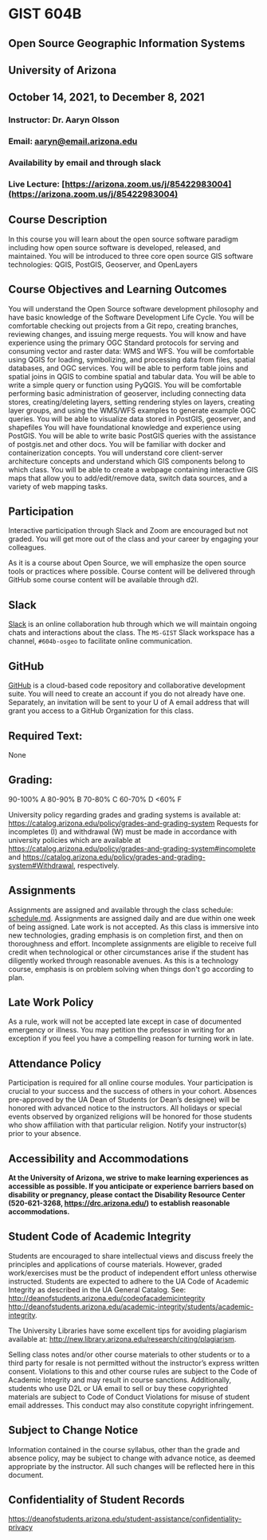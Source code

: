 # GIST 604B 
## Open Source Geographic Information Systems
## University of Arizona
## October 14, 2021, to December 8, 2021

### Instructor: Dr. Aaryn Olsson 
### Email: aaryn@email.arizona.edu
### Availability by email and through slack
### Live Lecture: [https://arizona.zoom.us/j/85422983004](https://arizona.zoom.us/j/85422983004)

## Course Description
In this course you will learn about the open source software paradigm including how open source software is developed, released, and maintained. You will be introduced to three core open source GIS software technologies: QGIS, PostGIS, Geoserver, and OpenLayers

## Course Objectives and Learning Outcomes
You will understand the Open Source software development philosophy and have basic knowledge of the Software Development Life Cycle. 
You will be comfortable checking out projects from a Git repo, creating branches, reviewing changes, and issuing merge requests.
You will know and have experience using the primary OGC Standard protocols for serving and consuming vector and raster data: WMS and WFS.
You will be comfortable using QGIS for loading, symbolizing, and processing data from files, spatial databases, and OGC services.
You will be able to perform table joins and spatial joins in QGIS to combine spatial and tabular data.
You will be able to write a simple query or function using PyQGIS.
You will be comfortable performing basic administration of geoserver, including connecting data stores, creating/deleting layers, setting rendering styles on layers, creating layer groups, and using the WMS/WFS examples to generate example OGC queries.
You will be able to visualize data stored in PostGIS, geoserver, and shapefiles 
You will have foundational knowledge and experience using PostGIS.
You will be able to write basic PostGIS queries with the assistance of postgis.net and other docs.
You will be familiar with docker and containerization concepts.
You will understand core client-server architecture concepts and understand which GIS components belong to which class.
You will be able to create a webpage containing interactive GIS maps that allow you to add/edit/remove data, switch data sources, and a variety of web mapping tasks.

## Participation
Interactive participation through Slack and Zoom are encouraged but not graded. You will get more out of the class and your career by engaging your colleagues. 

As it is a course about Open Source, we will emphasize the open source tools or practices where possible. Course content will be delivered through GitHub some course content will be available through d2l.

## Slack
[Slack](https://slack.com/) is an online collaboration hub through which we will maintain ongoing chats and interactions
about the class. The `MS-GIST` Slack workspace has a channel, `#604b-osgeo` to facilitate online communication.

## GitHub
[GitHub](https://github.com) is a cloud-based code repository and collaborative development suite. You will need to create
an account if you do not already have one. Separately, an invitation will be sent to your U of A email address that will
grant you access to a GitHub Organization for this class.

## Required Text: 
None

## Grading:
90-100% A
80-90% B
70-80% C
60-70% D
<60% F

University policy regarding grades and grading systems is available at:
https://catalog.arizona.edu/policy/grades-and-grading-system 
Requests for incompletes (I) and withdrawal (W) must be made in accordance with university
policies which are available at https://catalog.arizona.edu/policy/grades-and-grading-system#incomplete and
https://catalog.arizona.edu/policy/grades-and-grading-system#Withdrawal, respectively.

## Assignments 
Assignments are assigned and available through the class schedule: [schedule.md](schedule.md). Assignments are assigned daily and are due within one week of being assigned. Late work is not accepted. As this class is immersive into new technologies, grading emphasis is on completion first, and then on thoroughness and effort. Incomplete assignments are eligible to receive full credit when technological or other circumstances arise if the student has diligently worked through reasonable avenues. As this is a technology course, emphasis is on problem solving when things don't go according to plan.

## Late Work Policy
As a rule, work will not be accepted late except in case of documented emergency or illness. You may petition the professor in writing for an exception if you feel you have a compelling reason for turning work in late. 

## Attendance Policy
Participation is required for all online course modules. Your participation is crucial to your
success and the success of others in your cohort. Absences pre-approved by the UA Dean of
Students (or Dean’s designee) will be honored with advanced notice to the instructors. All
holidays or special events observed by organized religions will be honored for those students
who show affiliation with that particular religion. Notify your instructor(s) prior to your absence.

## Accessibility and Accommodations
**At the University of Arizona, we strive to make learning experiences as accessible as possible. If you anticipate or experience barriers based on disability or pregnancy, please contact the Disability Resource Center (520-621-3268, https://drc.arizona.edu/) to establish reasonable accommodations.**

## Student Code of Academic Integrity
Students are encouraged to share intellectual views and discuss freely the principles and
applications of course materials. However, graded work/exercises must be the product of
independent effort unless otherwise instructed. Students are expected to adhere to the UA Code
of Academic Integrity as described in the UA General Catalog. See:
http://deanofstudents.arizona.edu/codeofacademicintegrity 
http://deanofstudents.arizona.edu/academic-integrity/students/academic-integrity.

The University Libraries have some excellent tips for avoiding plagiarism available at:
http://new.library.arizona.edu/research/citing/plagiarism.

Selling class notes and/or other course materials to other students or to a third party for resale
is not permitted without the instructor’s express written consent. Violations to this and other
course rules are subject to the Code of Academic Integrity and may result in course sanctions. 
Additionally, students who use D2L or UA email to sell or buy these copyrighted materials are subject to Code of Conduct Violations for misuse of student email addresses. This conduct may
also constitute copyright infringement.

## Subject to Change Notice
Information contained in the course syllabus, other than the grade and absence policy,
may be subject to change with advance notice, as deemed appropriate by the instructor. All such changes will be reflected here in this document.

## Confidentiality of Student Records
https://deanofstudents.arizona.edu/student-assistance/confidentiality-privacy

